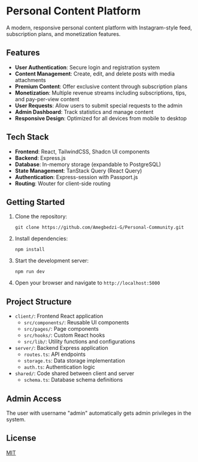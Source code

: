 # Personal Content Platform

A modern, responsive personal content platform with Instagram-style feed, subscription plans, and monetization features.

## Features

- **User Authentication**: Secure login and registration system
- **Content Management**: Create, edit, and delete posts with media attachments
- **Premium Content**: Offer exclusive content through subscription plans
- **Monetization**: Multiple revenue streams including subscriptions, tips, and pay-per-view content
- **User Requests**: Allow users to submit special requests to the admin
- **Admin Dashboard**: Track statistics and manage content
- **Responsive Design**: Optimized for all devices from mobile to desktop

## Tech Stack

- **Frontend**: React, TailwindCSS, Shadcn UI components
- **Backend**: Express.js
- **Database**: In-memory storage (expandable to PostgreSQL)
- **State Management**: TanStack Query (React Query)
- **Authentication**: Express-session with Passport.js
- **Routing**: Wouter for client-side routing

## Getting Started

1. Clone the repository:
   ```
   git clone https://github.com/Amegbedzi-G/Personal-Community.git
   ```

2. Install dependencies:
   ```
   npm install
   ```

3. Start the development server:
   ```
   npm run dev
   ```

4. Open your browser and navigate to `http://localhost:5000`

## Project Structure

- `client/`: Frontend React application
  - `src/components/`: Reusable UI components
  - `src/pages/`: Page components
  - `src/hooks/`: Custom React hooks
  - `src/lib/`: Utility functions and configurations
- `server/`: Backend Express application
  - `routes.ts`: API endpoints
  - `storage.ts`: Data storage implementation
  - `auth.ts`: Authentication logic
- `shared/`: Code shared between client and server
  - `schema.ts`: Database schema definitions

## Admin Access

The user with username "admin" automatically gets admin privileges in the system.

## License

[MIT](LICENSE)